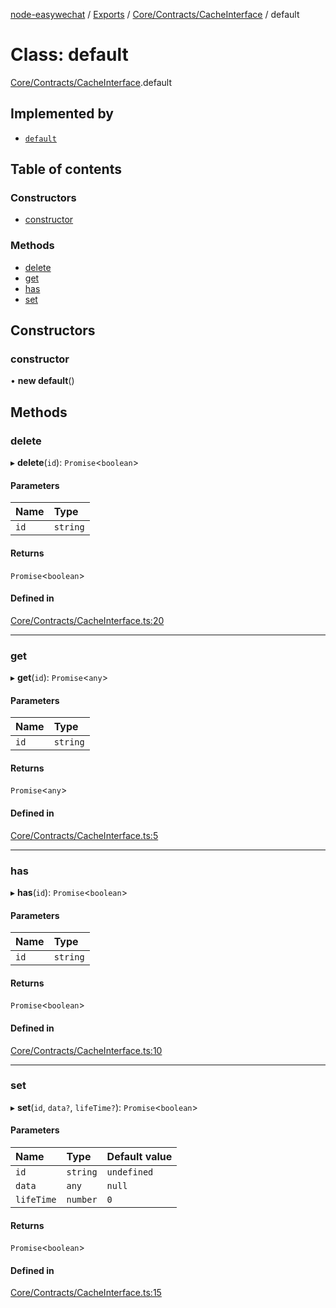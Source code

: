 [node-easywechat](../README.md) / [Exports](../modules.md) / [Core/Contracts/CacheInterface](../modules/Core_Contracts_CacheInterface.md) / default

# Class: default

[Core/Contracts/CacheInterface](../modules/Core_Contracts_CacheInterface.md).default

## Implemented by

- [`default`](Core_Cache_FileCache.default.md)

## Table of contents

### Constructors

- [constructor](Core_Contracts_CacheInterface.default.md#constructor)

### Methods

- [delete](Core_Contracts_CacheInterface.default.md#delete)
- [get](Core_Contracts_CacheInterface.default.md#get)
- [has](Core_Contracts_CacheInterface.default.md#has)
- [set](Core_Contracts_CacheInterface.default.md#set)

## Constructors

### constructor

• **new default**()

## Methods

### delete

▸ **delete**(`id`): `Promise`<`boolean`\>

#### Parameters

| Name | Type |
| :------ | :------ |
| `id` | `string` |

#### Returns

`Promise`<`boolean`\>

#### Defined in

[Core/Contracts/CacheInterface.ts:20](https://github.com/hpyer/node-easywechat/blob/a144a0f/src/Core/Contracts/CacheInterface.ts#L20)

___

### get

▸ **get**(`id`): `Promise`<`any`\>

#### Parameters

| Name | Type |
| :------ | :------ |
| `id` | `string` |

#### Returns

`Promise`<`any`\>

#### Defined in

[Core/Contracts/CacheInterface.ts:5](https://github.com/hpyer/node-easywechat/blob/a144a0f/src/Core/Contracts/CacheInterface.ts#L5)

___

### has

▸ **has**(`id`): `Promise`<`boolean`\>

#### Parameters

| Name | Type |
| :------ | :------ |
| `id` | `string` |

#### Returns

`Promise`<`boolean`\>

#### Defined in

[Core/Contracts/CacheInterface.ts:10](https://github.com/hpyer/node-easywechat/blob/a144a0f/src/Core/Contracts/CacheInterface.ts#L10)

___

### set

▸ **set**(`id`, `data?`, `lifeTime?`): `Promise`<`boolean`\>

#### Parameters

| Name | Type | Default value |
| :------ | :------ | :------ |
| `id` | `string` | `undefined` |
| `data` | `any` | `null` |
| `lifeTime` | `number` | `0` |

#### Returns

`Promise`<`boolean`\>

#### Defined in

[Core/Contracts/CacheInterface.ts:15](https://github.com/hpyer/node-easywechat/blob/a144a0f/src/Core/Contracts/CacheInterface.ts#L15)
